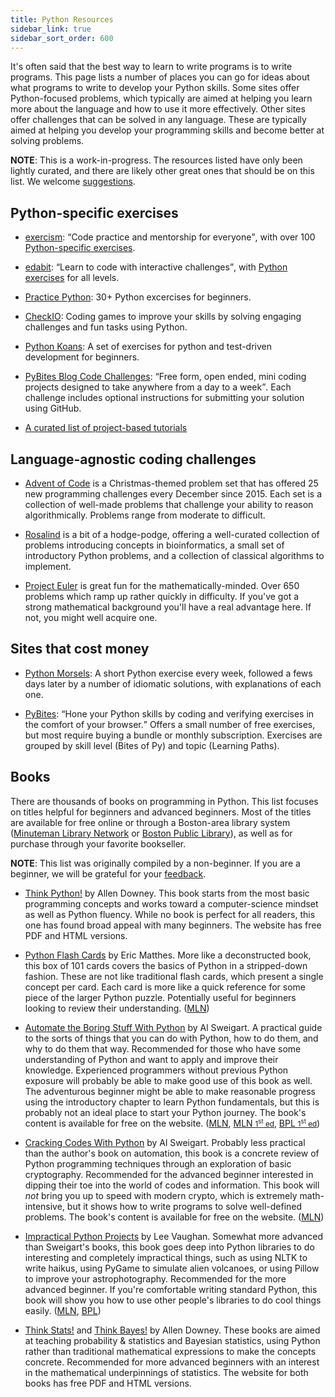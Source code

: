 ```yaml
---
title: Python Resources
sidebar_link: true
sidebar_sort_order: 600
---
```


It's often said that the best way to learn to write programs is to write programs. This page lists a number of places you can go for ideas about what programs to write to develop your Python skills. Some sites offer Python-focused problems, which typically are aimed at helping you learn more about the language and how to use it more effectively. Other sites offer challenges that can be solved in any language. These are typically aimed at helping you develop your programming skills and become better at solving problems.

**NOTE**: This is a work-in-progress. The resources listed have only been lightly curated, and there are likely other great ones that should be on this list. We welcome [suggestions](#edit-page).

## Python-specific exercises

- [exercism](https://exercism.io/): <q>Code practice and mentorship for everyone</q>, with over 100 [Python-specific exercises](https://exercism.io/tracks/python).

- [edabit](https://edabit.com/): <q>Learn to code with interactive challenges</q>, with [Python exercises](https://edabit.com/challenges/python3) for all levels.

- [Practice Python](https://www.practicepython.org/): 30+ Python excercises for beginners.

- [CheckIO](https://checkio.org/): Coding games to improve your skills by solving engaging challenges and fun tasks using Python.

- [Python Koans](https://github.com/gregmalcolm/python_koans): A set of exercises for python and test-driven development for beginners.

- [PyBites Blog Code Challenges](https://codechalleng.es/challenges/): <q>Free form, open ended, mini coding projects designed to take anywhere from a day to a week</q>. Each challenge includes optional instructions for submitting your solution using GitHub.

- [A curated list of project-based tutorials](https://github.com/tuvtran/project-based-learning#python)

## Language-agnostic coding challenges

- [Advent of Code](https://adventofcode.com/) is a Christmas-themed problem set that has offered 25 new programming challenges every December since 2015. Each set is a collection of well-made problems that challenge your ability to reason algorithmically. Problems range from moderate to difficult.

- [Rosalind](http://rosalind.info/problems/locations/) is a bit of a hodge-podge, offering a well-curated collection of problems introducing concepts in bioinformatics, a small set of introductory Python problems, and a collection of classical algorithms to implement.

- [Project Euler](https://projecteuler.net/) is great fun for the mathematically-minded. Over 650 problems which ramp up rather quickly in difficulty. If you've got a strong mathematical background you'll have a real advantage here. If not, you might well acquire one.

## Sites that cost money

- [Python Morsels](https://www.pythonmorsels.com/): A short Python exercise every week, followed a fews days later by a number of idiomatic solutions, with explanations of each one.

- [PyBites](https://codechalleng.es/): <q>Hone your Python skills by coding and verifying exercises in the comfort of your browser.</q> Offers a small number of free exercises, but most require buying a bundle or monthly subscription. Exercises are grouped by skill level (Bites of Py) and topic (Learning Paths).

## Books

There are thousands of books on programming in Python. This list focuses on titles helpful for beginners and advanced beginners. Most of the titles are available for free online or through a Boston-area library system ([Minuteman Library Network](https://www.minlib.net/) or [Boston Public Library](https://www.bpl.org/)), as well as for purchase through your favorite bookseller.

**NOTE**: This list was originally compiled by a non-beginner. If you are a beginner, we will be grateful for your [feedback](#edit-page).

- [Think Python!](https://greenteapress.com/wp/think-python-2e/) by Allen Downey. This book starts from the most basic programming concepts and works toward a computer-science mindset as well as Python fluency. While no book is perfect for all readers, this one has found broad appeal with many beginners. The website has free PDF and HTML versions.

- [Python Flash Cards](https://nostarch.com/pythonflashcards) by Eric Matthes. More like a deconstructed book, this box of 101 cards covers the basics of Python in a stripped-down fashion. These are not like traditional flash cards, which present a single concept per card. Each card is more like a quick reference for some piece of the larger Python puzzle. Potentially useful for beginners looking to review their understanding. ([MLN](https://find.minlib.net/iii/encore/record/C__Rb3814347))

- [Automate the Boring Stuff With Python](https://automatetheboringstuff.com/) by Al Sweigart. A practical guide to the sorts of things that you can do with Python, how to do them, and why to do them that way. Recommended for those who have some understanding of Python and want to apply and improve their knowledge. Experienced programmers without previous Python exposure will probably be able to make good use of this book as well. The adventurous beginner might be able to make reasonable progress using the introductory chapter to learn Python fundamentals, but this is probably not an ideal place to start your Python journey. The book's content is available for free on the website. ([MLN](https://find.minlib.net/iii/encore/record/C__Rb3867472), [MLN <small>1<sup>st</sup> ed</small>](https://find.minlib.net/iii/encore/record/C__Rb3226226), [BPL <small>1<sup>st</sup> ed</small>](https://bpl.bibliocommons.com/item/show/6969316075))

- [Cracking Codes With Python](https://inventwithpython.com/cracking/) by Al Sweigart. Probably less practical than the author's book on automation, this book is a concrete review of Python programming techniques through an exploration of basic cryptography. Recommended for the advanced beginner interested in dipping their toe into the world of codes and information. This book will *not* bring you up to speed with modern crypto, which is extremely math-intensive, but it shows how to write programs to solve well-defined problems. The book's content is available for free on the website. ([MLN](https://find.minlib.net/iii/encore/record/C__Rb3685466))

- [Impractical Python Projects](https://nostarch.com/impracticalpythonprojects) by Lee Vaughan. Somewhat more advanced than Sweigart's books, this book goes deep into Python libraries to do interesting and completely impractical things, such as using NLTK to write haikus, using PyGame to simulate alien volcanoes, or using Pillow to improve your astrophotography. Recommended for the more advanced beginner. If you're comfortable writing standard Python, this book will show you how to use other people's libraries to do cool things easily. ([MLN](https://find.minlib.net/iii/encore/record/C__Rb3725372), [BPL](https://bpl.bibliocommons.com/item/show/6971575075))

- [Think Stats!](https://greenteapress.com/wp/think-stats-2e/) and [Think Bayes!](http://greenteapress.com/wp/think-bayes/) by Allen Downey. These books are aimed at teaching probability & statistics and Bayesian statistics, using Python rather than traditional mathematical expressions to make the concepts concrete. Recommended for more advanced beginners with an interest in the mathematical underpinnings of statistics. The website for both books has free PDF and HTML versions.
